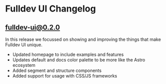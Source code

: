 # Fulldev UI Changelog

## fulldev-ui@0.2.0

In this release we focussed on showing and improving the things that make Fulldev UI unique.

- Updated homepage to include examples and features
- Updates default and docs color palette to be more like the Astro ecosystem
- Added segment and structure components
- Added support for usage with CSS/JS frameworks